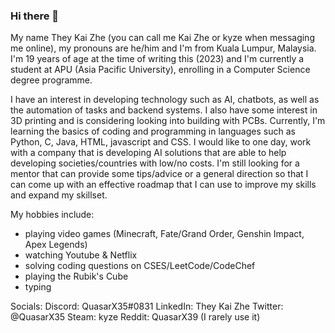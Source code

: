 ### Hi there 👋

<!--
**QuasarX35/QuasarX35** is a ✨ _special_ ✨ repository because its `README.md` (this file) appears on your GitHub profile.

Here are some ideas to get you started:

- 🔭 I’m currently working on ...
- 🌱 I’m currently learning ...
- 👯 I’m looking to collaborate on ...
- 🤔 I’m looking for help with ...
- 💬 Ask me about ...
- 📫 How to reach me: ...
- 😄 Pronouns: ...
- ⚡ Fun fact: ...
-->
  My name They Kai Zhe (you can call me Kai Zhe or kyze when messaging me online), my pronouns are he/him and I'm from Kuala Lumpur, Malaysia. I'm 19 years of age at the time of writing this (2023) and I'm currently a student at APU (Asia Pacific University), enrolling in a Computer Science degree programme.
  
  I have an interest in developing technology such as AI, chatbots, as well as the  automation of tasks and backend systems. I also have some interest in 3D printing and is considering looking into building with PCBs. Currently, I'm learning the basics of coding and programming in languages such as Python, C, Java, HTML, javascript and CSS. I would like to one day, work with a company that is developing AI solutions that are able to help developing societies/countries with low/no costs. I'm still looking for a mentor that can provide some tips/advice or a general direction so that I can come up with an effective roadmap that I can use to improve my skills and expand my skillset.
  
 My hobbies include:
  - playing video games (Minecraft, Fate/Grand Order, Genshin Impact, Apex Legends)
  - watching Youtube & Netflix
  - solving coding questions on CSES/LeetCode/CodeChef
  - playing the Rubik's Cube
  - typing
 
 Socials:
 Discord: QuasarX35#0831
 LinkedIn: They Kai Zhe
 Twitter: @QuasarX35
 Steam: kyze
 Reddit: QuasarX39 (I rarely use it)
